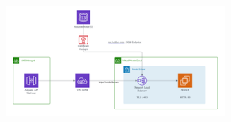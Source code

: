 

![구성도](https://github.com/eunyuljo/APIGW-VPCLINK-NLB-EC2-NGINX/blob/main/APIGW-VPCLINK-NLB-EC2-NGINX.png)